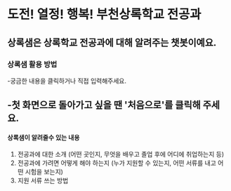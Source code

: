 # 도전! 열정! 행복! 부천상록학교 전공과
## 상록샘은 상록학교 전공과에 대해 알려주는 챗봇이예요.
### 상록샘 활용 방법
-궁금한 내용을 클릭하거나 직접 입력해주세요.  

-첫 화면으로 돌아가고 싶을 땐 '처음으로'를 클릭해 주세요.
-
#### 상록샘이 알려줄수 있는 내용
1. 전공과에 대한 소개 (어떤 곳인지, 무엇을 배우고 졸업 후에 어디에 취업하는지 등)
2. 전공과에 가려면 어떻게 해야 하는지 (누가 지원할 수 있는지, 어떤 서류를 내고 어떤 시험을 보는지)
3. 지원 서류 쓰는 방법
